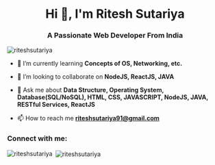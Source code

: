 <h1 align="center">Hi 👋, I'm Ritesh Sutariya</h1>
<h3 align="center">A Passionate Web Developer From India</h3>

<p align="left"> <img src="https://komarev.com/ghpvc/?username=riteshsutariya&label=Profile%20views&color=0e75b6&style=flat" alt="riteshsutariya" /> </p>

- 🌱 I’m currently learning **Concepts of OS, Networking, etc.**

- 👯 I’m looking to collaborate on **NodeJS, ReactJS, JAVA**

- 💬 Ask me about **Data Structure, Operating System, Database(SQL/NoSQL), HTML, CSS, JAVASCRIPT, NodeJS, JAVA, RESTful Services, ReactJS**

- 📫 How to reach me **riteshsutariya91@gmail.com**

<h3 align="left">Connect with me:</h3>
<p align="left">
</p>

<p><img align="left" style="margin-bottom:.5rem" src="https://github-readme-stats.vercel.app/api/top-langs?username=riteshsutariya&show_icons=true&locale=en&layout=compact" alt="riteshsutariya" /></p>

<p>&nbsp;<img align="center" src="https://github-readme-stats.vercel.app/api?username=riteshsutariya&show_icons=true&locale=en" alt="riteshsutariya" /></p>
